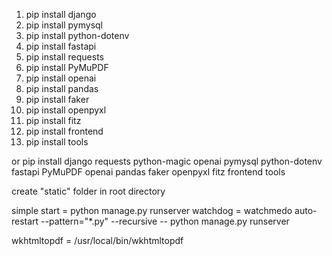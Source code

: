 1. pip install django
2. pip install pymysql
3. pip install python-dotenv
4. pip install fastapi
5. pip install requests
6. pip install PyMuPDF
7. pip install openai
8. pip install pandas
9. pip install faker
10. pip install openpyxl
11. pip install fitz
12. pip install frontend
13. pip install tools

or 
pip install django requests python-magic openai pymysql python-dotenv fastapi PyMuPDF openai pandas faker openpyxl fitz frontend tools


create "static" folder in root directory

simple start = python manage.py runserver
watchdog = watchmedo auto-restart --pattern="*.py" --recursive -- python manage.py runserver

wkhtmltopdf = /usr/local/bin/wkhtmltopdf